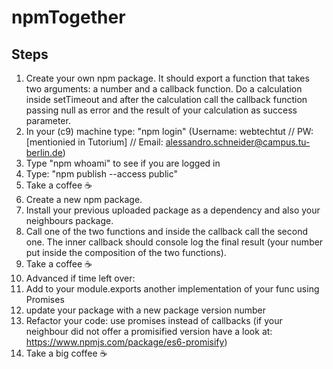 # npmTogether
## Steps
1. Create your own npm package. It should export a function that takes two arguments: 
a number and a callback function. Do a calculation inside setTimeout and after the calculation 
call the callback function passing null as error and the result of your calculation as success parameter.
2. In your (c9) machine type: "npm login" (Username: webtechtut // PW: [mentionied in Tutorium] // Email: alessandro.schneider@campus.tu-berlin.de)
3. Type "npm whoami" to see if you are logged in
4. Type: "npm publish --access public"
5. Take a coffee ☕
6. Create a new npm package.
7. Install your previous uploaded package as a dependency and also your neighbours package.
8. Call one of the two functions and inside the callback call the second one. The inner callback should console log the final result (your number put inside the composition of the two functions).
9. Take a coffee ☕
10. Advanced if time left over:
10. Add to your module.exports another implementation of your func using Promises
11. update your package with a new package version number
12. Refactor your code: use promises instead of callbacks (if your neighbour did not offer a promisified version have a look at: https://www.npmjs.com/package/es6-promisify)
13. Take a big coffee ☕


